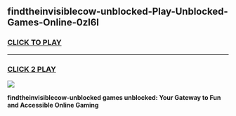 
## findtheinvisiblecow-unblocked-Play-Unblocked-Games-Online-0zl6l
<h3>
<a href="https://premium76.site?title=findtheinvisiblecow-unblocked&ref=25A">CLICK TO PLAY</a></h3>
<hr>

<h3>
<a href="https://premium76.site?title=findtheinvisiblecow-unblocked&ref=25A">CLICK 2 PLAY</a>
  
</h3>

<a href="https://premium76.site?title=findtheinvisiblecow-unblocked&ref=25A"><img src="https://clearcache.store/games.png"></a>


**findtheinvisiblecow-unblocked games unblocked: Your Gateway to Fun and Accessible Online Gaming**
